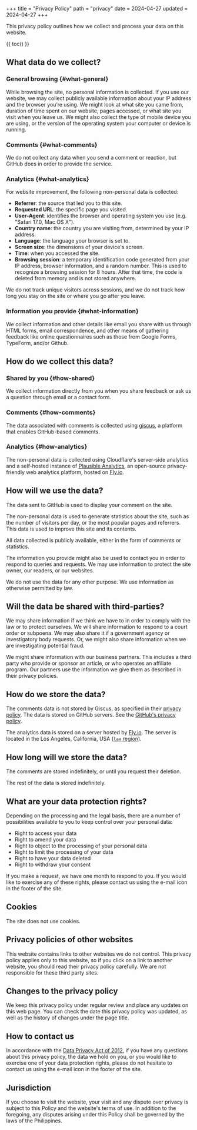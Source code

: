 +++
title = "Privacy Policy"
path = "privacy"
date = 2024-04-27
updated = 2024-04-27
+++

This privacy policy outlines how we collect and process your data on this website.

{{ toc() }}

## What data do we collect?

### General browsing {#what-general}

While browsing the site, no personal information is collected. If you use our website, we may collect publicly available information about your IP address and the browser you’re using. We might look at what site you came from, duration of time spent on our website, pages accessed, or what site you visit when you leave us. We might also collect the type of mobile device you are using, or the version of the operating system your computer or device is running.

### Comments {#what-comments}

We do not collect any data when you send a comment or reaction, but GitHub does in order to provide the service.

### Analytics {#what-analytics}

For website improvement, the following non-personal data is collected:

- **Referrer**: the source that led you to this site.
- **Requested URL**: the specific page you visited.
- **User-Agent**: identifies the browser and operating system you use (e.g. "Safari 17.0, Mac OS X").
- **Country name**: the country you are visiting from, determined by your IP address.
- **Language**: the language your browser is set to.
- **Screen size**: the dimensions of your device's screen.
- **Time**: when you accessed the site.
- **Browsing session**: a temporary identification code generated from your IP address, browser information, and a random number. This is used to recognize a browsing session for 8 hours. After that time, the code is deleted from memory and is not stored anywhere.

We do not track unique visitors across sessions, and we do not track how long you stay on the site or where you go after you leave.

### Information you provide {#what-information}

We collect information and other details like email you share with us through HTML forms, email correspondence, and other means of gathering feedback like online questionnaires such as those from Google Forms, TypeForm, and/or Github.

## How do we collect this data?

### Shared by you {#how-shared}

We collect information directly from you when you share feedback or ask us a question through email or a contact form.

### Comments {#how-comments}

The data associated with comments is collected using [giscus](https://giscus.app/), a platform that enables GitHub-based comments.

### Analytics {#how-analytics}

The non-personal data is collected using Cloudflare's server-side analytics and a self-hosted instance of [Plausible Analytics](https://plausible.io/), an open-source privacy-friendly web analytics platform, hosted on [Fly.io](https://fly.io).

## How will we use the data?

The data sent to GitHub is used to display your comment on the site.

The non-personal data is used to generate statistics about the site, such as the number of visitors per day, or the most popular pages and referrers. This data is used to improve this site and its contents.

All data collected is publicly available, either in the form of comments or statistics.

The information you provide might also be used to contact you in order to respond to queries and requests. We may use information to protect the site owner, our readers, or our websites.

We do not use the data for any other purpose. We use information as otherwise permitted by law.

## Will the data be shared with third-parties?

We may share information if we think we have to in order to comply with the law or to protect ourselves. We will share information to respond to a court order or subpoena. We may also share it if a government agency or investigatory body requests. Or, we might also share information when we are investigating potential fraud.

We might share information with our business partners. This includes a third party who provide or sponsor an article, or who operates an affiliate program. Our partners use the information we give them as described in their privacy policies.

## How do we store the data?

The comments data is not stored by Giscus, as specified in their [privacy policy](https://github.com/giscus/giscus/blob/main/PRIVACY-POLICY.md#what-data-do-we-collect). The data is stored on GitHub servers. See the [GitHub's privacy policy](https://docs.github.com/en/site-policy/privacy-policies/github-privacy-statement).

The analytics data is stored on a server hosted by [Fly.io](https://fly.io/). The server is located in the Los Angeles, California, USA ([`lax` region](https://fly.io/docs/reference/regions/)).

## How long will we store the data?

The comments are stored indefinitely, or until you request their deletion.

The rest of the data is stored indefinitely.

## What are your data protection rights?

Depending on the processing and the legal basis, there are a number of possibilities available to you to keep control over your personal data:

- Right to access your data
- Right to amend your data
- Right to object to the processing of your personal data
- Right to limit the processing of your data
- Right to have your data deleted
- Right to withdraw your consent

If you make a request, we have one month to respond to you. If you would like to exercise any of these rights, please contact us using the e-mail icon in the footer of the site.

## Cookies

The site does not use cookies.

## Privacy policies of other websites

This website contains links to other websites we do not control. This privacy policy applies only to this website, so if you click on a link to another website, you should read their privacy policy carefully. We are not responsible for these third party sites.

## Changes to the privacy policy

We keep this privacy policy under regular review and place any updates on this web page. You can check the date this privacy policy was updated, as well as the history of changes under the page title.

## How to contact us

In accordance with the [Data Privacy Act of 2012](https://privacy.gov.ph/the-data-privacy-act-and-its-irr/), if you have any questions about this privacy policy, the data we hold on you, or you would like to exercise one of your data protection rights, please do not hesitate to contact us using the e-mail icon in the footer of the site.

## Jurisdiction

If you choose to visit the website, your visit and any dispute over privacy is subject to this Policy and the website's terms of use. In addition to the foregoing, any disputes arising under this Policy shall be governed by the laws of the Philippines.
